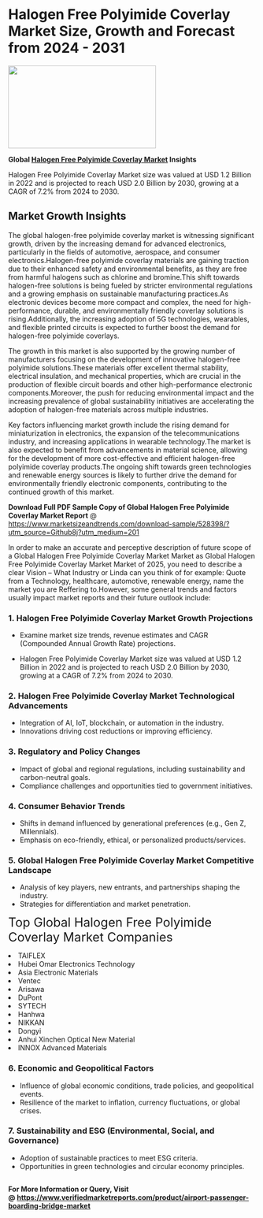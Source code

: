 <H1>Halogen Free Polyimide Coverlay Market Size, Growth and Forecast from 2024 - 2031</H1><img class="aligncenter size-medium wp-image-584254" src="https://thirdeyenews.in/wp-content/uploads/2024/09/Global-Market-Research-300x168.jpeg" alt="" width="300" height="168" /><p><strong>Global&nbsp;<a href="https://www.marketsizeandtrends.com/download-sample/528398/?utm_source=Github8j?utm_medium=201">Halogen Free Polyimide Coverlay Market</a> Insights</strong></p><p>Halogen Free Polyimide Coverlay Market size was valued at USD 1.2 Billion in 2022 and is projected to reach USD 2.0 Billion by 2030, growing at a CAGR of 7.2% from 2024 to 2030.</p><p><h2>Market Growth Insights</h2> The global halogen-free polyimide coverlay market is witnessing significant growth, driven by the increasing demand for advanced electronics, particularly in the fields of automotive, aerospace, and consumer electronics.Halogen-free polyimide coverlay materials are gaining traction due to their enhanced safety and environmental benefits, as they are free from harmful halogens such as chlorine and bromine.This shift towards halogen-free solutions is being fueled by stricter environmental regulations and a growing emphasis on sustainable manufacturing practices.As electronic devices become more compact and complex, the need for high-performance, durable, and environmentally friendly coverlay solutions is rising.Additionally, the increasing adoption of 5G technologies, wearables, and flexible printed circuits is expected to further boost the demand for halogen-free polyimide coverlays. <p>The growth in this market is also supported by the growing number of manufacturers focusing on the development of innovative halogen-free polyimide solutions.These materials offer excellent thermal stability, electrical insulation, and mechanical properties, which are crucial in the production of flexible circuit boards and other high-performance electronic components.Moreover, the push for reducing environmental impact and the increasing prevalence of global sustainability initiatives are accelerating the adoption of halogen-free materials across multiple industries.</p> <p>Key factors influencing market growth include the rising demand for miniaturization in electronics, the expansion of the telecommunications industry, and increasing applications in wearable technology.The market is also expected to benefit from advancements in material science, allowing for the development of more cost-effective and efficient halogen-free polyimide coverlay products.The ongoing shift towards green technologies and renewable energy sources is likely to further drive the demand for environmentally friendly electronic components, contributing to the continued growth of this market.</p> <p></p><p><span class=""><strong>Download Full PDF Sample Copy of Global Halogen Free Polyimide Coverlay Market Report</strong> @ <a href="https://www.marketsizeandtrends.com/download-sample/528398/?utm_source=Github8j?utm_medium=201" target="_blank">https://www.marketsizeandtrends.com/download-sample/528398/?utm_source=Github8j?utm_medium=201</a></span></p><p>In order to make an accurate and perceptive description of future scope of a Global&nbsp;Halogen Free Polyimide Coverlay Market Market as Global&nbsp;Halogen Free Polyimide Coverlay Market Market of 2025, you need to describe a clear Vision &ndash; What Industry or Linda can you think of for example: Quote from a Technology, healthcare, automotive, renewable energy, name the market you are Reffering to.However, some general trends and factors usually impact market reports and their future outlook include:</p><h3>1.&nbsp;<strong>Halogen Free Polyimide Coverlay Market Growth Projections</strong></h3><ul><li>Examine market size trends, revenue estimates and CAGR (Compounded Annual Growth Rate) projections.</li><li><p>Halogen Free Polyimide Coverlay Market size was valued at USD 1.2 Billion in 2022 and is projected to reach USD 2.0 Billion by 2030, growing at a CAGR of 7.2% from 2024 to 2030.</p></li></ul><h3>2.&nbsp;<strong>Halogen Free Polyimide Coverlay Market Technological Advancements</strong></h3><ul><li>Integration of AI, IoT, blockchain, or automation in the industry.</li><li>Innovations driving cost reductions or improving efficiency.</li></ul><h3>3.&nbsp;<strong>Regulatory and Policy Changes</strong></h3><ul><li>Impact of global and regional regulations, including sustainability and carbon-neutral goals.</li><li>Compliance challenges and opportunities tied to government initiatives.</li></ul><h3>4.&nbsp;<strong>Consumer Behavior Trends</strong></h3><ul><li>Shifts in demand influenced by generational preferences (e.g., Gen Z, Millennials).</li><li>Emphasis on eco-friendly, ethical, or personalized products/services.</li></ul><h3>5.&nbsp;<strong>Global Halogen Free Polyimide Coverlay Market Competitive Landscape</strong></h3><ul><li>Analysis of key players, new entrants, and partnerships shaping the industry.</li><li>Strategies for differentiation and market penetration.</li></ul><p data-pm-slice="1 1 []"><span style="color: inherit; font-family: inherit; font-size: 25px;">Top Global Halogen Free Polyimide Coverlay Market Companies</span></p><div class="" data-test-id=""><p><li>TAIFLEX</li><li> Hubei Omar Electronics Technology</li><li> Asia Electronic Materials</li><li> Ventec</li><li> Arisawa</li><li> DuPont</li><li> SYTECH</li><li> Hanhwa</li><li> NIKKAN</li><li> Dongyi</li><li> Anhui Xinchen Optical New Material</li><li> INNOX Advanced Materials</li></p></div><h3>6.&nbsp;<strong>Economic and Geopolitical Factors</strong></h3><ul><li>Influence of global economic conditions, trade policies, and geopolitical events.</li><li>Resilience of the market to inflation, currency fluctuations, or global crises.</li></ul><h3>7.&nbsp;<strong>Sustainability and ESG (Environmental, Social, and Governance)</strong></h3><ul><li>Adoption of sustainable practices to meet ESG criteria.</li><li>Opportunities in green technologies and circular economy principles.</li></ul><h2><strong style="font-size: 14px;">For More Information or Query, Visit @&nbsp;</strong><a style="background-color: #ffffff; font-size: 14px;" href="https://www.marketsizeandtrends.com/report/halogen-free-polyimide-coverlay-market/" target="_blank">https://www.verifiedmarketreports.com/product/airport-passenger-boarding-bridge-market</a></h2>